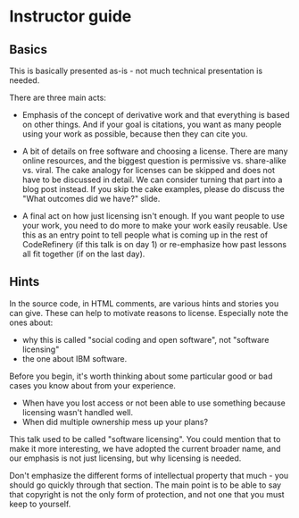

# Instructor guide

## Basics

This is basically presented as-is - not much technical presentation is
needed.

There are three main acts:

- Emphasis of the concept of derivative work and that everything is
  based on other things.  And if your goal is citations, you want as
  many people using your work as possible, because then they can cite
  you.

- A bit of details on free software and choosing a license. There are many
  online resources, and the biggest
  question is permissive vs. share-alike vs. viral. The cake analogy
  for licenses can be skipped and does not have to be discussed in detail.
  We can consider turning that part into a blog post instead.
  If you skip the cake examples, please do discuss the
  "What outcomes did we have?" slide.

- A final act on how just licensing isn't enough.  If you want people
  to use your work, you need to do more to make your work easily
  reusable.  Use this as an entry point to tell people what is coming
  up in the rest of CodeRefinery (if this talk is on day 1) or
  re-emphasize how past lessons all fit together (if on the last
  day).


## Hints

In the source code, in HTML comments, are various hints and stories
you can give.  These can help to motivate reasons to license.
Especially note the ones about:
- why this is called "social coding and open software", not "software licensing"
- the one about IBM software.

Before you begin, it's worth thinking about some particular good or
bad cases you know about from your experience.
- When have you lost access or not been able to use something because
  licensing wasn't handled well.
- When did multiple ownership mess up your plans?

This talk used to be called "software licensing".  You could mention
that to make it more interesting, we have adopted the current broader
name, and our emphasis is not just licensing, but why licensing is
needed.

Don't emphasize the different forms of intellectual property that
much - you should go quickly through that section.  The main point is
to be able to say that copyright is not the only form of protection,
and not one that you must keep to yourself.

